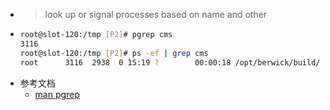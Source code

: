 - > look up or signal processes based on name and other
- ```bash
  root@slot-120:/tmp [P2]# pgrep cms
  3116
  root@slot-120:/tmp [P2]# ps -ef | grep cms
  root      3116  2938  0 15:19 ?        00:00:18 /opt/berwick/build/armstrong/powerpc/bin/cms cpu=0 ndsnpu=4
  
  ```
- 参考文档
	- [man pgrep](https://linux.die.net/man/1/pgrep)